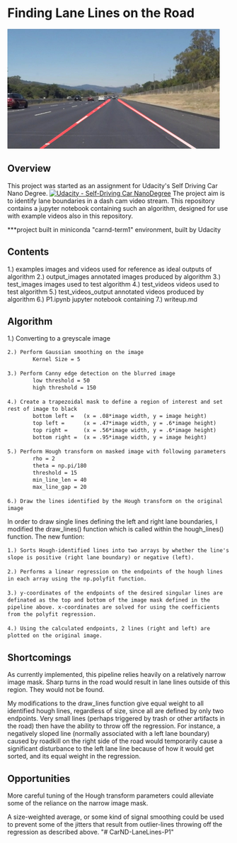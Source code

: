 # Finding Lane Lines on the Road 



<img src="examples/laneLines_thirdPass.jpg" width="480" alt="Combined Image" />

Overview
---

This project was started as an assignment for Udacity's Self Driving Car Nano Degree. [![Udacity - Self-Driving Car NanoDegree](https://s3.amazonaws.com/udacity-sdc/github/shield-carnd.svg)](http://www.udacity.com/drive) The project aim is to identify lane boundaries in a dash cam video stream. This repository contains a jupyter notebook containing such an algorithm, designed for use with example videos also in this repository. 

***project built in miniconda "carnd-term1" environment, built by Udacity

Contents
---

1.) examples
		images and videos used for reference as ideal outputs of algorithm
2.) output_images
		annotated images produced by algorithm
3.) test_images
		images used to test algorithm
4.) test_videos
		videos used to test algorithm
5.) test_videos_output
		annotated videos produced by algorithm
6.) P1.ipynb
		jupyter notebook containing 
7.) writeup.md


Algorithm
---

1.) Converting to a greyscale image

	2.) Perform Gaussian smoothing on the image 
			Kernel Size = 5

	3.) Perform Canny edge detection on the blurred image
			low threshold = 50
			high threshold = 150

	4.) Create a trapezoidal mask to define a region of interest and set 	rest of image to black 
			bottom left = 	(x = .08*image width, y = image height)
			top left = 		(x = .47*image width, y = .6*image height)
			top right = 	(x = .56*image width, y = .6*image height)
			bottom right = 	(x = .95*image width, y = image height)

	5.) Perform Hough transform on masked image with following parameters
			rho = 2                
    		theta = np.pi/180      
    		threshold = 15         
    		min_line_len = 40   
    		max_line_gap = 20

	6.) Draw the lines identified by the Hough transform on the original 	image

In order to draw single lines defining the left and right lane boundaries,
I modified the draw_lines() function which is called within the hough_lines() function. The new funtion: 

	1.) Sorts Hough-identified lines into two arrays by whether the line's slope is positive (right lane boundary) or negative (left).

	2.) Performs a linear regression on the endpoints of the hough lines 
	in each array using the np.polyfit function.

	3.) y-coordinates of the endpoints of the desired singular lines are
	definated as the top and bottom of the image mask defined in the 
	pipeline above. x-coordinates are solved for using the coefficients 
	from the polyfit regression.

	4.) Using the calculated endpoints, 2 lines (right and left) are plotted on the original image. 


Shortcomings
---

As currently implemented, this pipeline relies heavily on a relatively narrow image mask. Sharp turns in the road would result in lane lines outside of this region. They would not be found.  

My modifications to the draw_lines function give equal weight to all identified hough lines, regardless of size, since all are defined by only two endpoints. Very small lines (perhaps triggered by trash or other artifacts in the road) then have the ability to throw off the regression. For instance, a negatively sloped line (normally associated with a left lane boundary) caused by roadkill on the right side of the road would temporarily cause a significant disturbance to the left lane line because of how it would get sorted, and its equal weight in the regression. 


Opportunities
---

More careful tuning of the Hough transform parameters could alleviate some of the reliance on the narrow image mask. 

A size-weighted average, or some kind of signal smoothing could be used to prevent some of the jitters that result from outlier-lines throwing off the regression as described above. "# CarND-LaneLines-P1" 
